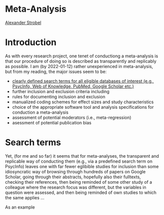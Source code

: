 # Meta-Analysis

[Alexander Strobel](mailto:alexander.strobel@tu-dresden.de)

# Introduction

As with every research project, one tenet of conductiong a meta-analysis is that our procedure of doing so is described as transparently and replicably as possible. I am (by 2022-01-12) rather unexperienced in meta-analysis, but from my reading, the major issues seem to be: 

+ [clearly defined search terms for all eligible databases of interest (e.g., PsycInfo, Web of Knowledge, PubMed, Google Scholar etc.)](#search-terms)
+ further inclusion and exclusion criteria including
+ rules for documenting inclusion and exclusion
+ manualized coding schemes for effect sizes and study characteristics
+ choice of the appropriate software tool and analysis specifications for conduction a meta-analysis
+ assessment of potential moderators (i.e., meta-regression)
+ asessment of potential publication bias


# Search terms

Yet, (for me and so far) it seems that for meta-analyses, the transparent and replicable way of conducting them (e.g., via a predefined search term on PsycInfo) leaves one with far fewer eglibible studies for inclusion than some idiosyncratic way of browsing through hundreds of papers on Google Scholar, going through their abstracts, hopefully also their fulltexts, checking their references, then being reminded of some other study of a colleague where the research focus was different, but the variables in question were assessed, and then being reminded of own studies to which the same applies ...

As an example 
